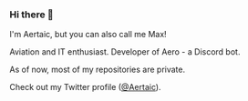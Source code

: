 ### Hi there 👋

I'm Aertaic, but you can also call me Max!

Aviation and IT enthusiast.
Developer of Aero - a Discord bot.

As of now, most of my repositories are private.

Check out my Twitter profile ([@Aertaic](https://twitter.com/Aertaic)).
